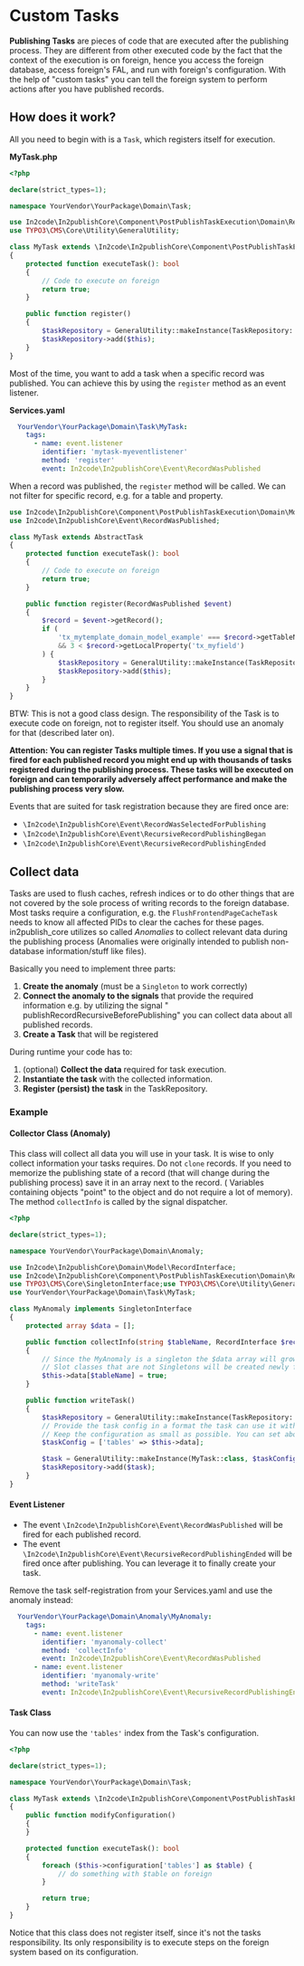 # Custom Tasks

**Publishing Tasks** are pieces of code that are executed after the publishing process.
They are different from other executed code by the fact that the context of the execution is on foreign, hence you
access the foreign database, access foreign's FAL, and run with foreign's configuration.
With the help of "custom tasks" you can tell the foreign system to perform actions after you have published records.

## How does it work?

All you need to begin with is a `Task`, which registers itself for execution.

**MyTask.php**

```PHP
<?php

declare(strict_types=1);

namespace YourVendor\YourPackage\Domain\Task;

use In2code\In2publishCore\Component\PostPublishTaskExecution\Domain\Repository\TaskRepository;
use TYPO3\CMS\Core\Utility\GeneralUtility;

class MyTask extends \In2code\In2publishCore\Component\PostPublishTaskExecution\Domain\Model\Task\AbstractTask
{
    protected function executeTask(): bool
    {
        // Code to execute on foreign
        return true;
    }

    public function register()
    {
        $taskRepository = GeneralUtility::makeInstance(TaskRepository::class);
        $taskRepository->add($this);
    }
}
```

Most of the time, you want to add a task when a specific record was published. You can achieve this by using
the `register` method as an event listener.

**Services.yaml**

```yaml
  YourVendor\YourPackage\Domain\Task\MyTask:
    tags:
      - name: event.listener
        identifier: 'mytask-myeventlistener'
        method: 'register'
        event: In2code\In2publishCore\Event\RecordWasPublished
```

When a record was published, the `register` method will be called. We can not filter for specific record, e.g. for a
table and property.

```PHP
use In2code\In2publishCore\Component\PostPublishTaskExecution\Domain\Model\Task\AbstractTask;
use In2code\In2publishCore\Event\RecordWasPublished;

class MyTask extends AbstractTask
{
    protected function executeTask(): bool
    {
        // Code to execute on foreign
        return true;
    }

    public function register(RecordWasPublished $event)
    {
        $record = $event->getRecord();
        if (
            'tx_mytemplate_domain_model_example' === $record->getTableName()
            && 3 < $record->getLocalProperty('tx_myfield')
        ) {
            $taskRepository = GeneralUtility::makeInstance(TaskRepository::class);
            $taskRepository->add($this);
        }
    }
}
```

BTW: This is not a good class design. The responsibility of the Task is to execute code on foreign, not to register
itself. You should use an anomaly for that (described later on).

**Attention: You can register Tasks multiple times.
If you use a signal that is fired for each published record you might end up with thousands of tasks registered during
the publishing process.
These tasks will be executed on foreign and can temporarily adversely affect performance and make the publishing process
very slow.**

Events that are suited for task registration because they are fired once are:

* `\In2code\In2publishCore\Event\RecordWasSelectedForPublishing`
* `\In2code\In2publishCore\Event\RecursiveRecordPublishingBegan`
* `\In2code\In2publishCore\Event\RecursiveRecordPublishingEnded`

## Collect data

Tasks are used to flush caches, refresh indices or to do other things that are not covered by the sole process of
writing records to the foreign database.
Most tasks require a configuration, e.g. the `FlushFrontendPageCacheTask` needs to know all affected PIDs to clear the
caches for these pages.
in2publish_core utilizes so called _Anomalies_ to collect relevant data during the publishing process (Anomalies were
originally intended to publish non-database information/stuff like files).

Basically you need to implement three parts:

1. **Create the anomaly** (must be a `Singleton` to work correctly)
1. **Connect the anomaly to the signals** that provide the required information e.g. by utilizing the signal "
   publishRecordRecursiveBeforePublishing" you can collect data about all published records.
1. **Create a Task** that will be registered

During runtime your code has to:

1. (optional) **Collect the data** required for task execution.
1. **Instantiate the task** with the collected information.
1. **Register (persist) the task** in the TaskRepository.

### Example

#### Collector Class (Anomaly)

This class will collect all data you will use in your task.
It is wise to only collect information your tasks requires. Do not `clone` records. If you need to memorize the
publishing state of a record (that will change during the publishing process) save it in an array next to the record. (
Variables containing objects "point" to the object and do not require a lot of memory).
The method `collectInfo` is called by the signal dispatcher.

```PHP
<?php

declare(strict_types=1);

namespace YourVendor\YourPackage\Domain\Anomaly;

use In2code\In2publishCore\Domain\Model\RecordInterface;
use In2code\In2publishCore\Component\PostPublishTaskExecution\Domain\Repository\TaskRepository;
use TYPO3\CMS\Core\SingletonInterface;use TYPO3\CMS\Core\Utility\GeneralUtility;
use YourVendor\YourPackage\Domain\Task\MyTask;

class MyAnomaly implements SingletonInterface
{
    protected array $data = [];

    public function collectInfo(string $tableName, RecordInterface $record)
    {
        // Since the MyAnomaly is a singleton the $data array will grow with each new table.
        // Slot classes that are not Singletons will be created newly for each signal dispatch and therefore can't collect data.
        $this->data[$tableName] = true;
    }

    public function writeTask()
    {
        $taskRepository = GeneralUtility::makeInstance(TaskRepository::class);
        // Provide the task config in a format the task can use it without transformation.
        // Keep the configuration as small as possible. You can set about 4 GB but you REALLY shouldn't!
        $taskConfig = ['tables' => $this->data];

        $task = GeneralUtility::makeInstance(MyTask::class, $taskConfig);
        $taskRepository->add($task);
    }
}
```

#### Event Listener

* The event `\In2code\In2publishCore\Event\RecordWasPublished` will be fired for each published record.
* The event `\In2code\In2publishCore\Event\RecursiveRecordPublishingEnded` will be fired once after publishing. You can
  leverage it to finally create your task.

Remove the task self-registration from your Services.yaml and use the anomaly instead:

```yaml
  YourVendor\YourPackage\Domain\Anomaly\MyAnomaly:
    tags:
      - name: event.listener
        identifier: 'myanomaly-collect'
        method: 'collectInfo'
        event: In2code\In2publishCore\Event\RecordWasPublished
      - name: event.listener
        identifier: 'myanomaly-write'
        method: 'writeTask'
        event: In2code\In2publishCore\Event\RecursiveRecordPublishingEnded
```

#### Task Class

You can now use the `'tables'` index from the Task's configuration.

```PHP
<?php

declare(strict_types=1);

namespace YourVendor\YourPackage\Domain\Task;

class MyTask extends \In2code\In2publishCore\Component\PostPublishTaskExecution\Domain\Model\Task\AbstractTask
{
    public function modifyConfiguration()
    {
    }

    protected function executeTask(): bool
    {
        foreach ($this->configuration['tables'] as $table) {
            // do something with $table on foreign
        }

        return true;
    }
}
```

Notice that this class does not register itself, since it's not the tasks responsibility. Its only responsibility is to
execute steps on the foreign system based on its configuration.
